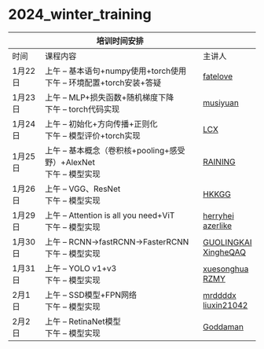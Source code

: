 # 2024_winter_training

|| 培训时间安排||
|---|---|---|
|时间|课程内容|主讲人|
1月22日	|上午	–  基本语句+numpy使用+torch使用 <br> 下午	– 环境配置+torch安装+答疑	|[fatelove](https://github.com/fatalove)
1月23日	|上午	– MLP+损失函数+随机梯度下降 <br> 下午 – torch代码实现	|[musiyuan](https://github.com/musiyuan)
1月24日	|上午	– 初始化+方向传播+正则化 <br>	下午 –	模型评价+torch实现		|[LCX](https://github.com/59394)
1月25日	|上午	– 基本概念（卷积核+pooling+感受野）+AlexNet <br> 下午	– 模型实现	|	[RAINING](https://github.com/1085041327)
1月26日	|上午	– VGG、ResNet <br> 下午	– 模型实现 |[HKKGG](https://github.com/HKKGG)
1月29日	|上午	– Attention is all you need+ViT <br> 下午	– 模型实现	|[herryhei](https://github.com/herryhei)<br>[azerlike](https://github.com/azerlike)
1月30日	|上午	– RCNN->fastRCNN->FasterRCNN <br> 下午	– 模型实现	|[GUOLINGKAI](https://github.com/GUOLINGKAI)<br>[XingheQAQ](https://github.com/XingheQAQ)
1月31日	|上午 –	YOLO v1+v3 <br> 下午	– 模型实现	|[xuesonghua](https://github.com/xuesonghua)<br>[RZMY](https://github.com/RZMY)
2月1日	|上午 –	SSD模型+FPN网络	<br> 下午	– 模型实现	|[mrddddx](https://github.com/mrddddx)<br>[liuxin21042](https://github.com/liuxin21042)
2月2日	|上午 –	RetinaNet模型	<br> 下午	– 模型实现|[Goddaman](https://github.com/Goddaman)
